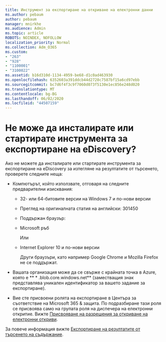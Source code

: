 ```yaml
---
title: Инструмент за експортиране на откриване на електронни данни
ms.author: pebaum
author: pebaum
manager: mnirkhe
ms.audience: Admin
ms.topic: article
ROBOTS: NOINDEX, NOFOLLOW
localization_priority: Normal
ms.collection: Adm_O365
ms.custom:
- "263"
- "928"
- "1100001"
- "3100022"
ms.assetid: b16d310d-1134-4959-be68-d1c0ad463930
ms.openlocfilehash: 6352603a391ddcb44d2728c7587bf15a6cd97ebb
ms.sourcegitcommit: bc7d6f4f3c9f7060d073f5130e1ec856e248d020
ms.translationtype: MT
ms.contentlocale: bg-BG
ms.lasthandoff: 06/02/2020
ms.locfileid: "44507159"
---
```

# <a name="cant-install-or-run-the-ediscovery-export-tool"></a>Не може да инсталирате или стартирате инструмента за експортиране на eDiscovery?

Ако не можете да инсталирате или стартирате инструмента за експортиране на eDiscovery за изтегляне на резултатите от търсенето, проверете следните неща:
  
- Компютърът, който използвате, отговаря на следните предварителни изисквания:

  - 32- или 64-битовите версии на Windows 7 и по-нови версии

  - Преглед на оригиналната статия на английски: 301450

  - Поддържан браузър:

  - Microsoft ръб

    Или

  - Internet Explorer 10 и по-нови версии

    Други браузъри, като например Google Chrome и Mozilla Firefox не се поддържат.

- Вашата организация може да се свърже с крайната точка в Azure, която е ** \* .blob.core.windows.net** (заместващия знак представлява уникален идентификатор за вашето задание за експортиране).

- Вие сте присвоени ролята на експортиране в Центъра за съответствие на Microsoft 365 &amp; защита. По подразбиране тази роля се присвоява само на групата роля на диспечера на електронни откритие. Вижте [Присвояване на разрешения за откриване на електронни откриви](https://docs.microsoft.com/microsoft-365/compliance/assign-ediscovery-permissions).

За повече информация вижте [Експортиране на резултатите от търсенето на съдържание](https://docs.microsoft.com/microsoft-365/compliance/export-search-results).
  